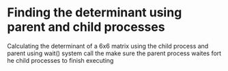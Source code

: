 # Finding the determinant using parent and child processes
  Calculating the determinant of a 6x6 matrix using the child process and parent using wait() system call the make sure the parent process waites fort he child processes to finish executing
